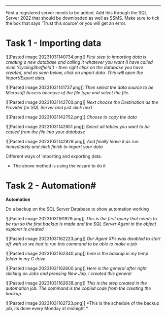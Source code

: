 

---

First a registered server needs to be added. Add this through the SQL Server 2022 that should be downloaded as well as SSMS. Make sure to tick the box that says 'Trust this source' or you will get an error.

# Task 1 - Importing data

![[Pasted image 20231031140734.png]]
*First step to importing data is creating a new database and calling it whatever you want (I have called mine 'CyclingSheffield') - then right click on the database you have created, and as seen below, click on import data. This will open the Import/Export data.*


![[Pasted image 20231031141737.png]] 
*Then select the data source to be Microsoft Access because of the file type and select the file.*

![[Pasted image 20231031142700.png]]
*Next choose the Destination as the Provider for SQL Server and just click next*

![[Pasted image 20231031142752.png]]
*Choose to copy the data*

![[Pasted image 20231031142851.png]]
*Select all tables you want to be copied from the file into your database*

![[Pasted image 20231031142928.png]]
*And finally leave it as run immediately and click finish to import your data*

Different ways of importing and exporting data:
- The above method is using the wizard to do it


# Task 2 - Automation#

**Automation**

Do a backup on the SQL Server Database to show automation working

![[Pasted image 20231031161929.png]]
*This is the first query that needs to be run so the first backup is made and the SQL Server Agent in the object explorer is created*

![[Pasted image 20231031162223.png]]
*Our Agent XPs was disabled to start off with so we had to run this command to be able to make a job*

![[Pasted image 20231031162340.png]]
*here is the backup in my temp folder in my C drive*

![[Pasted image 20231031162600.png]]
*Here is the general after right clicking on Jobs and pressing New Job, I created this general*

![[Pasted image 20231031162638.png]]
*This is the step created in the automation job. The command is the copied code from the creating the backup*

![[Pasted image 20231031162723.png]]
*This is the schedule of the backup job, its done every Monday at midnight *

